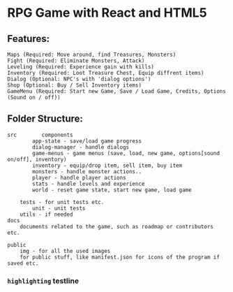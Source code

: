 # RPG Game with React and HTML5

## Features:
    Maps (Required: Move around, find Treasures, Monsters)
    Fight (Required: Eliminate Monsters, Attack)
    Leveling (Required: Experience gain with kills)
    Inventory (Required: Loot Treasure Chest, Equip diffrent items)
    Dialog (Optional: NPC's with 'dialog options')
    Shop (Optional: Buy / Sell Inventory items)
    GameMenu (Required: Start new Game, Save / Load Game, Credits, Options (Sound on / off))


## Folder Structure:
    src        components
            app-state - save/load game progress
            dialog-manager - handle dialogs 
            game-menus - game menus (save, load, new game, options[sound on/off], inventory)
            inventory - equip/drop item, sell item, buy item
            monsters - handle monster actions..
            player - handle player actions
            stats - handle levels and experience
            world - reset game state, start new game, load game

        tests - for unit tests etc.
            unit - unit tests
        utils - if needed
    docs
        documents related to the game, such as roadmap or contributors etc.

    public
        img - for all the used images
        for public stuff, like manifest.json for icons of the program if saved etc.

### `highlighting` testline

